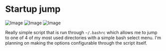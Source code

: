 # Startup jump
![Image](https://img.shields.io/badge/CROSS%20PLATFORM-NO-critical?style=for-the-badge)
![Image](https://img.shields.io/badge/OSX%20Compatible-YES-success?style=for-the-badge&logo=Apple)
![Image](https://img.shields.io/badge/Linux%20Compatible-YES-success?style=for-the-badge&logo=Linux)

Really simple script that is run through `~/.bashrc` which allows me to jump to one of 4 of my most used directories with a simple bash select menu. I'm planning on making the options configurable through the script itself.
